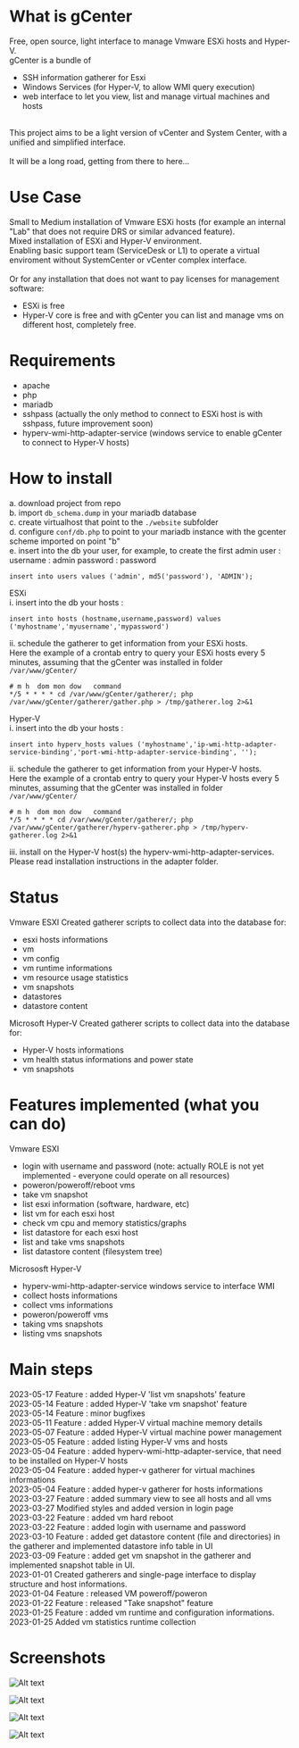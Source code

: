 # What is gCenter
Free, open source, light interface to manage Vmware ESXi hosts and Hyper-V.<br/>
gCenter is a bundle of 
- SSH information gatherer for Esxi
- Windows Services (for Hyper-V, to allow WMI query execution)
- web interface to let you view, list and manage virtual machines and hosts
<br/>
This project aims to be a light version of vCenter and System Center, with a unified and simplified interface.<br />
<br />
It will be a long road, getting from there to here...



# Use Case
Small to Medium installation of Vmware ESXi hosts (for example an internal "Lab" that does not require DRS or similar advanced feature).<br/>
Mixed installation of ESXi and Hyper-V environment.<br />
Enabling basic support team (ServiceDesk or L1) to operate a virtual enviroment without SystemCenter or vCenter complex interface.<br/>
<br/>
Or for any installation that does not want to pay licenses for management software:
- ESXi is free
- Hyper-V core is free
and with gCenter you can list and manage vms on different host, completely free.



# Requirements
- apache
- php
- mariadb
- sshpass  (actually the only method to connect to ESXi host is with sshpass, future improvement soon)
- hyperv-wmi-http-adapter-service (windows service to enable gCenter to connect to Hyper-V hosts)


# How to install
a. download project from repo <br/>
b. import ```db_schema.dump``` in your mariadb database <br/>
c. create virtualhost that point to the ```./website``` subfolder <br/>
d. configure ```conf/db.php``` to point to your mariadb instance with the gcenter scheme imported on point "b" <br/>
e. insert into the db your user, for example, to create the first admin user :
   username : admin
   password : password
   ```
   insert into users values ('admin', md5('password'), 'ADMIN');
   ```


ESXi<br>
i. insert into the db your hosts : 
   ```
   insert into hosts (hostname,username,password) values ('myhostname','myusername','mypassword')   
   ```
ii. schedule the gatherer to get information from your ESXi hosts. <br/>
   Here the example of a crontab entry to query your ESXi hosts every 5 minutes, assuming that the gCenter was installed in folder ```/var/www/gCenter/``` <br>
   ```
   # m h  dom mon dow   command
   */5 * * * * cd /var/www/gCenter/gatherer/; php /var/www/gCenter/gatherer/gather.php > /tmp/gatherer.log 2>&1
   ```
   

Hyper-V<br>
i. insert into the db your hosts :
   ```
   insert into hyperv_hosts values ('myhostname','ip-wmi-http-adapter-service-binding','port-wmi-http-adapter-service-binding', '');
   ```
ii. schedule the gatherer to get information from your Hyper-V hosts. <br/>
   Here the example of a crontab entry to query your Hyper-V hosts every 5 minutes, assuming that the gCenter was installed in folder ```/var/www/gCenter/``` <br>
   ```
   # m h  dom mon dow   command
   */5 * * * * cd /var/www/gCenter/gatherer/; php /var/www/gCenter/gatherer/hyperv-gatherer.php > /tmp/hyperv-gatherer.log 2>&1
   ```
iii. install on the Hyper-V host(s) the hyperv-wmi-http-adapter-services. Please read installation instructions in the adapter folder.


# Status

Vmware ESXI
  Created gatherer scripts to collect data into the database for:
  - esxi hosts informations
  - vm
  - vm config
  - vm runtime informations
  - vm resource usage statistics
  - vm snapshots
  - datastores
  - datastore content

Microsoft Hyper-V
  Created gatherer scripts to collect data into the database for:
  - Hyper-V hosts informations
  - vm health status informations and power state
  - vm snapshots
  


# Features implemented (what you can do)
Vmware ESXI
  - login with username and password (note: actually ROLE is not yet implemented - everyone could operate on all resources)
  - poweron/poweroff/reboot vms
  - take vm snapshot
  - list esxi information (software, hardware, etc)
  - list vm for each esxi host
  - check vm cpu and memory statistics/graphs
  - list datastore for each esxi host
  - list and take vms snapshots
  - list datastore content (filesystem tree)

Micrososft Hyper-V 
  - hyperv-wmi-http-adapter-service windows service to interface WMI
  - collect hosts informations
  - collect vms informations
  - poweron/poweroff vms
  - taking vms snapshots
  - listing vms snapshots

# Main steps
2023-05-17 Feature : added Hyper-V 'list vm snapshots' feature<br>
2023-05-14 Feature : added Hyper-V 'take vm snapshot' feature<br>
2023-05-14 Feature : minor bugfixes<br>
2023-05-11 Feature : added Hyper-V virtual machine memory details<br>
2023-05-07 Feature : added Hyper-V virtual machine power management<br>
2023-05-05 Feature : added listing Hyper-V vms and hosts<br>
2023-05-04 Feature : added hyperv-wmi-http-adapter-service, that need to be installed on Hyper-V hosts<br>
2023-05-04 Feature : added hyper-v gatherer for virtual machines informations<br>
2023-05-04 Feature : added hyper-v gatherer for hosts informations<br>
2023-03-27 Feature : added summary view to see all hosts and all vms<br>
2023-03-27 Modified styles and added version in login page<br>
2023-03-22 Feature : added vm hard reboot<br>
2023-03-22 Feature : added login with username and password <br>
2023-03-10 Feature : added get datastore content (file and directories) in the gatherer and implemented datastore info table in UI <br>
2023-03-09 Feature : added get vm snapshot in the gatherer and implemented snapshot table in UI. <br>
2023-01-01 Created gatherers and single-page interface to display structure and host informations.<br>
2023-01-04 Feature : released VM poweroff/poweron <br>
2023-01-22 Feature : released "Take snapshot" feature<br>
2023-01-25 Feature : added vm runtime and configuration informations.<br>
2023-01-25 Added vm statistics runtime collection<br>


# Screenshots
![Alt text](/docs/images/gCenter_login.png "Login")

![Alt text](/docs/images/gCenter_show_esxi_host.png "ESXi host details")

![Alt text](/docs/images/gCenter_show_esxi_vm.png "ESXi virtual machine details")

![Alt text](/docs/images/gCenter_show_hyperv_vm.png "Hyper-V host details")



